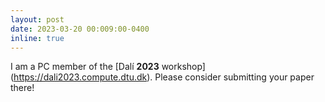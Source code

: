 ```yaml
---
layout: post
date: 2023-03-20 00:009:00-0400
inline: true
---
```


I am a PC member of the [Dalí **2023** workshop]
(https://dali2023.compute.dtu.dk). Please consider submitting your paper there!